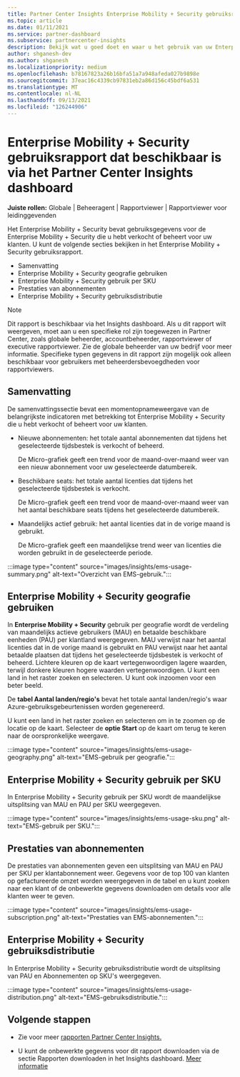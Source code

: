 ```yaml
---
title: Partner Center Insights Enterprise Mobility + Security gebruiksrapport
ms.topic: article
ms.date: 01/11/2021
ms.service: partner-dashboard
ms.subservice: partnercenter-insights
description: Bekijk wat u goed doet en waar u het gebruik van uw Enterprise Mobility + Security die u voor uw klanten verkoopt of beheert, kunt verbeteren.
author: shganesh-dev
ms.author: shganesh
ms.localizationpriority: medium
ms.openlocfilehash: b78167823a26b16bfa51a7a948afeda027b9898e
ms.sourcegitcommit: 37eac16c4339cb97831eb2a86d156c45bdf6a531
ms.translationtype: MT
ms.contentlocale: nl-NL
ms.lasthandoff: 09/13/2021
ms.locfileid: "126244906"
---
```

# <a name="enterprise-mobility--security-usage-report-available-from-the-partner-center-insights-dashboard"></a>Enterprise Mobility + Security gebruiksrapport dat beschikbaar is via het Partner Center Insights dashboard

**Juiste rollen:** Globale | Beheeragent | Rapportviewer | Rapportviewer voor leidinggevenden

Het Enterprise Mobility + Security bevat gebruiksgegevens voor de Enterprise Mobility + Security die u hebt verkocht of beheert voor uw klanten. U kunt de volgende secties bekijken in het Enterprise Mobility + Security gebruiksrapport.

- Samenvatting
- Enterprise Mobility + Security geografie gebruiken
- Enterprise Mobility + Security gebruik per SKU
- Prestaties van abonnementen
- Enterprise Mobility + Security gebruiksdistributie

 > [!NOTE]
 > Dit rapport is beschikbaar via het Insights dashboard. Als u dit rapport wilt weergeven, moet aan u een specifieke rol zijn toegewezen in Partner Center, zoals globale beheerder, accountbeheerder, rapportviewer of executive rapportviewer. Zie de globale beheerder van uw bedrijf voor meer informatie. Specifieke typen gegevens in dit rapport zijn mogelijk ook alleen beschikbaar voor gebruikers met beheerdersbevoegdheden voor rapportviewers.

## <a name="summary"></a>Samenvatting

De samenvattingssectie bevat een momentopnameweergave van de belangrijkste indicatoren met betrekking tot Enterprise Mobility + Security die u hebt verkocht of beheert voor uw klanten. 

- Nieuwe abonnementen: het totale aantal abonnementen dat tijdens het geselecteerde tijdsbestek is verkocht of beheerd.

   De Micro-grafiek geeft een trend voor de maand-over-maand weer van een nieuw abonnement voor uw geselecteerde datumbereik.

- Beschikbare seats: het totale aantal licenties dat tijdens het geselecteerde tijdsbestek is verkocht.

   De Micro-grafiek geeft een trend voor de maand-over-maand weer van het aantal beschikbare seats tijdens het geselecteerde datumbereik.

- Maandelijks actief gebruik: het aantal licenties dat in de vorige maand is gebruikt.

   De Micro-grafiek geeft een maandelijkse trend weer van licenties die worden gebruikt in de geselecteerde periode.

:::image type="content" source="images/insights/ems-usage-summary.png" alt-text="Overzicht van EMS-gebruik.":::

## <a name="enterprise-mobility--security-usage-by-geography"></a>Enterprise Mobility + Security geografie gebruiken

In **Enterprise Mobility + Security** gebruik per geografie wordt de verdeling van maandelijks actieve gebruikers (MAU) en betaalde beschikbare eenheden (PAU) per klantland weergegeven. MAU verwijst naar het aantal licenties dat in de vorige maand is gebruikt en PAU verwijst naar het aantal betaalde plaatsen dat tijdens het geselecteerde tijdsbestek is verkocht of beheerd. Lichtere kleuren op de kaart vertegenwoordigen lagere waarden, terwijl donkere kleuren hogere waarden vertegenwoordigen. U kunt een land in het raster zoeken en selecteren. U kunt ook inzoomen voor een beter beeld.

De **tabel Aantal landen/regio's** bevat het totale aantal landen/regio's waar Azure-gebruiksgebeurtenissen worden gegenereerd.

U kunt een land in het raster zoeken en selecteren om in te zoomen op de locatie op de kaart. Selecteer de **optie Start** op de kaart om terug te keren naar de oorspronkelijke weergave.

:::image type="content" source="images/insights/ems-usage-geography.png" alt-text="EMS-gebruik per geografie.":::

## <a name="enterprise-mobility--security-usage-by-sku"></a>Enterprise Mobility + Security gebruik per SKU

In Enterprise Mobility + Security gebruik per SKU wordt de maandelijkse uitsplitsing van MAU en PAU per SKU weergegeven.

:::image type="content" source="images/insights/ems-usage-sku.png" alt-text="EMS-gebruik per SKU.":::

## <a name="subscriptions-performance"></a>Prestaties van abonnementen

De prestaties van abonnementen geven een uitsplitsing van MAU en PAU per SKU per klantabonnement weer. Gegevens voor de top 100 van klanten op gefactureerde omzet worden weergegeven in de tabel en u kunt zoeken naar een klant of de onbewerkte gegevens downloaden om details voor alle klanten weer te geven.

:::image type="content" source="images/insights/ems-usage-subscription.png" alt-text="Prestaties van EMS-abonnementen.":::

## <a name="enterprise-mobility--security-usage-distribution"></a>Enterprise Mobility + Security gebruiksdistributie

In Enterprise Mobility + Security gebruiksdistributie wordt de uitsplitsing van PAU en Abonnementen op SKU's weergegeven.

:::image type="content" source="images/insights/ems-usage-distribution.png" alt-text="EMS-gebruiksdistributie.":::

## <a name="next-steps"></a>Volgende stappen

- Zie voor meer [rapporten Partner Center Insights.](partner-center-insights.md)

- U kunt de onbewerkte gegevens voor dit rapport downloaden via de sectie Rapporten downloaden in het Insights dashboard. [Meer informatie](insights-download-reports.md) 
